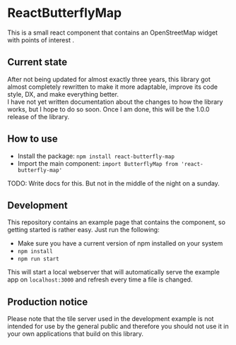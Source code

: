# ReactButterflyMap

This is a small react component that contains an OpenStreetMap widget with points of interest .

## Current state

After not being updated for almost exactly three years, this library got almost completely rewritten to make it more adaptable,
improve its code style, DX, and make everything better.  
I have not yet written documentation about the changes to how the library works, but I hope to do so soon.
Once I am done, this will be the 1.0.0 release of the library.

## How to use

* Install the package: `npm install react-butterfly-map `
* Import the main component: `import ButterflyMap from 'react-butterfly-map'`

TODO: Write docs for this. But not in the middle of the night on a sunday.

## Development

This repository contains an example page that contains the component, so getting 
started is rather easy. Just run the following:

* Make sure you have a current version of npm installed on your system
* `npm install`
* `npm run start`

This will start a local webserver that will automatically serve the example app on 
`localhost:3000` and refresh every time a file is changed.

## Production notice

Please note that the tile server used in the development example is not intended for use
by the general public and therefore you should not use it in your own applications
that build on this library.
